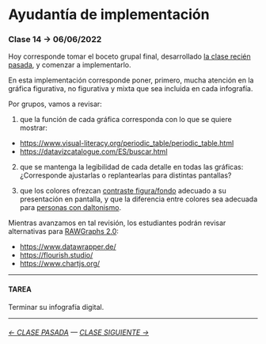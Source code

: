 # Ayudantía de implementación

### Clase 14 → 06/06/2022

Hoy corresponde tomar el boceto grupal final, desarrollado [la clase recién pasada](https://github.com/profesorfaco/dno075-2022-1/tree/main/clase-13), y comenzar a implementarlo. 

En esta implementación corresponde poner, primero, mucha atención en la gráfica figurativa, no figurativa y mixta que sea incluida en cada infografía.

Por grupos, vamos a revisar:

1. que la función de cada gráfica corresponda con lo que se quiere mostrar:

- https://www.visual-literacy.org/periodic_table/periodic_table.html
- https://datavizcatalogue.com/ES/buscar.html

2. que se mantenga la legibilidad de cada detalle en todas las gráficas: ¿Corresponde ajustarlas o replantearlas para distintas pantallas? 

3. que los colores ofrezcan [contraste figura/fondo](https://webaim.org/resources/contrastchecker/) adecuado a su presentación en pantalla, y que la diferencia entre colores sea adecuada para [personas con daltonismo](https://www.toptal.com/designers/colorfilter).

Mientras avanzamos en tal revisión, los estudiantes podrán revisar alternativas para [RAWGraphs 2.0](https://app.rawgraphs.io/):

- https://www.datawrapper.de/
- https://flourish.studio/
- https://www.chartjs.org/


- - - - - - - - - - - 

#### TAREA

Terminar su infografía digital.

- - - - - - - - - - -

###### [← CLASE PASADA](https://github.com/profesorfaco/dno075-2022-1/tree/main/clase-13) — [CLASE SIGUIENTE →](https://github.com/profesorfaco/dno075-2022-1/tree/main/clase-15)
